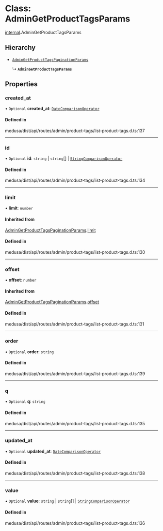 # Class: AdminGetProductTagsParams

[internal](../modules/internal-16.md).AdminGetProductTagsParams

## Hierarchy

- [`AdminGetProductTagsPaginationParams`](internal-16.AdminGetProductTagsPaginationParams.md)

  ↳ **`AdminGetProductTagsParams`**

## Properties

### created\_at

• `Optional` **created\_at**: [`DateComparisonOperator`](internal-2.DateComparisonOperator.md)

#### Defined in

medusa/dist/api/routes/admin/product-tags/list-product-tags.d.ts:137

___

### id

• `Optional` **id**: `string` \| `string`[] \| [`StringComparisonOperator`](internal-5.StringComparisonOperator.md)

#### Defined in

medusa/dist/api/routes/admin/product-tags/list-product-tags.d.ts:134

___

### limit

• **limit**: `number`

#### Inherited from

[AdminGetProductTagsPaginationParams](internal-16.AdminGetProductTagsPaginationParams.md).[limit](internal-16.AdminGetProductTagsPaginationParams.md#limit)

#### Defined in

medusa/dist/api/routes/admin/product-tags/list-product-tags.d.ts:130

___

### offset

• **offset**: `number`

#### Inherited from

[AdminGetProductTagsPaginationParams](internal-16.AdminGetProductTagsPaginationParams.md).[offset](internal-16.AdminGetProductTagsPaginationParams.md#offset)

#### Defined in

medusa/dist/api/routes/admin/product-tags/list-product-tags.d.ts:131

___

### order

• `Optional` **order**: `string`

#### Defined in

medusa/dist/api/routes/admin/product-tags/list-product-tags.d.ts:139

___

### q

• `Optional` **q**: `string`

#### Defined in

medusa/dist/api/routes/admin/product-tags/list-product-tags.d.ts:135

___

### updated\_at

• `Optional` **updated\_at**: [`DateComparisonOperator`](internal-2.DateComparisonOperator.md)

#### Defined in

medusa/dist/api/routes/admin/product-tags/list-product-tags.d.ts:138

___

### value

• `Optional` **value**: `string` \| `string`[] \| [`StringComparisonOperator`](internal-5.StringComparisonOperator.md)

#### Defined in

medusa/dist/api/routes/admin/product-tags/list-product-tags.d.ts:136
